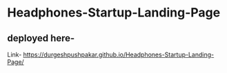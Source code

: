 # Headphones-Startup-Landing-Page
## deployed here-
Link- https://durgeshpushpakar.github.io/Headphones-Startup-Landing-Page/
